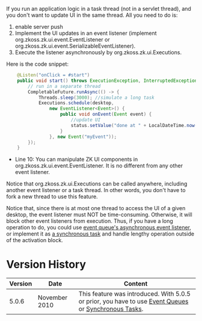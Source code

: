 If you run an application logic in a task thread (not in a servlet
thread), and you don't want to update UI in the same thread. All you
need to do is:

1.  enable server push
2.  Implement the UI updates in an event listener (implement
    <javadoc type="interface">org.zkoss.zk.ui.event.EventListener</javadoc>
    or
    <javadoc type="interface">org.zkoss.zk.ui.event.SerializableEventListener</javadoc>).
3.  Execute the listener asynchronously by
    <javadoc method="schedule(org.zkoss.zk.ui.Desktop, org.zkoss.zk.ui.event.EventListener, org.zkoss.zk.ui.event.Event)">org.zkoss.zk.ui.Executions</javadoc>.

Here is the code snippet:

``` java
    @Listen("onClick = #start")
    public void start() throws ExecutionException, InterruptedException {
        // run in a separate thread
        CompletableFuture.runAsync(() -> {
            Threads.sleep(3000); //simulate a long task
            Executions.schedule(desktop,
                new EventListener<Event>() {
                    public void onEvent(Event event) {
                        //update UI
                        status.setValue("done at " + LocalDateTime.now());
                    }
                }, new Event("myEvent"));
        });
    }
```

- Line 10: You can manipulate ZK UI components in
  <javadoc type="interface" method="onEvent(org.zkoss.zk.ui.Event)">org.zkoss.zk.ui.event.EventListener</javadoc>.
  It is no different from any other event listener.

Notice that
<javadoc method="schedule(org.zkoss.zk.ui.Desktop, org.zkoss.zk.ui.event.EventListener, org.zkoss.zk.ui.event.Event)">org.zkoss.zk.ui.Executions</javadoc>
can be called anywhere, including another event listener or a task
thread. In other words, you don't have to fork a new thread to use this
feature.

Notice that, since there is at most one thread to access the UI of a
given desktop, the event listener must NOT be time-consuming. Otherwise,
it will block other event listeners from execution. Thus, if you have a
long operation to do, you could use [event queue's asynchronous event
listener](ZK_Developer's_Reference/Event_Handling/Event_Queues#Asynchronous_Event_Listener),
or implement it as [a synchronous
task](ZK_Developer's_Reference/Server_Push/Synchronous_Tasks)
and handle lengthy operation outside of the activation block.

# Version History

| Version | Date          | Content                                                                                                                                                                                                                                   |
|---------|---------------|-------------------------------------------------------------------------------------------------------------------------------------------------------------------------------------------------------------------------------------------|
| 5.0.6   | November 2010 | This feature was introduced. With 5.0.5 or prior, you have to use [Event Queues](ZK_Developer's_Reference/Server_Push/Event_Queues) or [Synchronous Tasks](ZK_Developer's_Reference/Server_Push/Synchronous_Tasks). |
